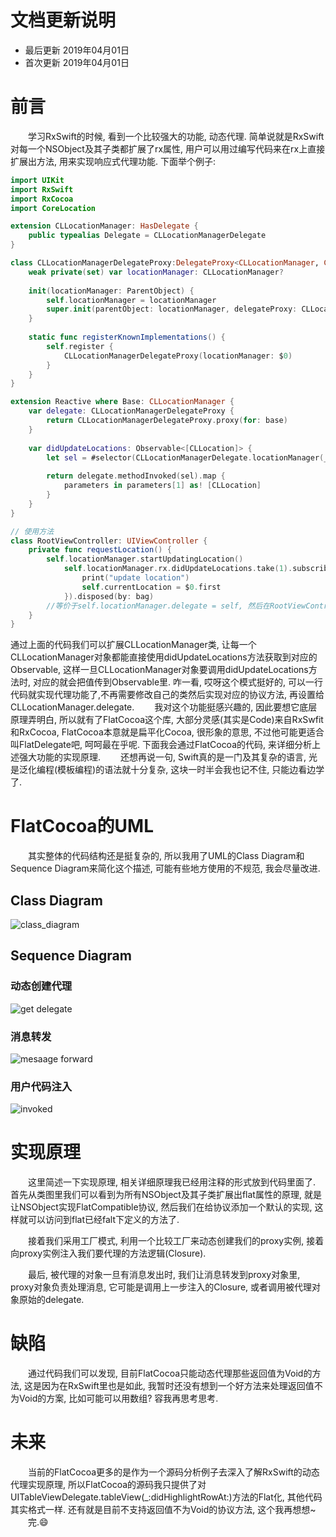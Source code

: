 # 文档更新说明
* 最后更新 2019年04月01日
* 首次更新 2019年04月01日

# 前言
　　学习RxSwift的时候, 看到一个比较强大的功能, 动态代理. 简单说就是RxSwift对每一个NSObject及其子类都扩展了rx属性, 用户可以用过编写代码来在rx上直接扩展出方法, 用来实现响应式代理功能. 下面举个例子:

```swift
import UIKit
import RxSwift
import RxCocoa
import CoreLocation

extension CLLocationManager: HasDelegate {
    public typealias Delegate = CLLocationManagerDelegate
}

class CLLocationManagerDelegateProxy:DelegateProxy<CLLocationManager, CLLocationManagerDelegate>, DelegateProxyType, CLLocationManagerDelegate {
    weak private(set) var locationManager: CLLocationManager?
    
    init(locationManager: ParentObject) {
        self.locationManager = locationManager
        super.init(parentObject: locationManager, delegateProxy: CLLocationManagerDelegateProxy.self)
    }
    
    static func registerKnownImplementations() {
        self.register {
            CLLocationManagerDelegateProxy(locationManager: $0)
        }
    }
}

extension Reactive where Base: CLLocationManager {
    var delegate: CLLocationManagerDelegateProxy {
        return CLLocationManagerDelegateProxy.proxy(for: base)
    }
    
    var didUpdateLocations: Observable<[CLLocation]> {
        let sel = #selector(CLLocationManagerDelegate.locationManager(_:didUpdateLocations:))
        
        return delegate.methodInvoked(sel).map {
            parameters in parameters[1] as! [CLLocation]
        }
    }
}

// 使用方法
class RootViewController: UIViewController {
	private func requestLocation() {
        self.locationManager.startUpdatingLocation()
            self.locationManager.rx.didUpdateLocations.take(1).subscribe(onNext: {
                print("update location")
                self.currentLocation = $0.first
            }).disposed(by: bag)
        //等价于self.locationManager.delegate = self, 然后在RootViewController里实现CLLocationManagerDelegate协议的didUpdateLocations方法
    }
}

```
通过上面的代码我们可以扩展CLLocationManager类, 让每一个CLLocationManager对象都能直接使用didUpdateLocations方法获取到对应的Observable, 这样一旦CLLocationManager对象要调用didUpdateLocations方法时, 对应的就会把值传到Observable里. 咋一看, 哎呀这个模式挺好的, 可以一行代码就实现代理功能了,不再需要修改自己的类然后实现对应的协议方法, 再设置给CLLocationManager.delegate. 
　　我对这个功能挺感兴趣的, 因此要想它底层原理弄明白, 所以就有了FlatCocoa这个库, 大部分灵感(其实是Code)来自RxSwfit和RxCocoa, FlatCocoa本意就是扁平化Cocoa, 很形象的意思, 不过他可能更适合叫FlatDelegate吧, 呵呵最在乎呢. 下面我会通过FlatCocoa的代码, 来详细分析上述强大功能的实现原理.
　　还想再说一句, Swift真的是一门及其复杂的语言, 光是泛化编程(模板编程)的语法就十分复杂, 这块一时半会我也记不住, 只能边看边学了.

# FlatCocoa的UML
　　其实整体的代码结构还是挺复杂的, 所以我用了UML的Class Diagram和Sequence Diagram来简化这个描述, 可能有些地方使用的不规范, 我会尽量改进.

## Class Diagram
![class_diagram](https://raw.githubusercontent.com/cocos543/FlatCocoa/master/FlatCocoa/FlatCocoa/Doc/class%20diagram.png)

## Sequence Diagram

### 动态创建代理
![get delegate](https://raw.githubusercontent.com/cocos543/FlatCocoa/master/FlatCocoa/FlatCocoa/Doc/get%20delegate.png)

### 消息转发
![mesaage forward](https://raw.githubusercontent.com/cocos543/FlatCocoa/master/FlatCocoa/FlatCocoa/Doc/message%20forward.png)

### 用户代码注入
![invoked](https://raw.githubusercontent.com/cocos543/FlatCocoa/master/FlatCocoa/FlatCocoa/Doc/message%20invoked.png)

# 实现原理
　　这里简述一下实现原理, 相关详细原理我已经用注释的形式放到代码里面了. 首先从类图里我们可以看到为所有NSObject及其子类扩展出flat属性的原理, 就是让NSObject实现FlatCompatible协议, 然后我们在给协议添加一个默认的实现, 这样就可以访问到flat已经falt下定义的方法了.
  
　　接着我们采用工厂模式, 利用一个比较工厂来动态创建我们的proxy实例, 接着向proxy实例注入我们要代理的方法逻辑(Closure).
  
　　最后, 被代理的对象一旦有消息发出时, 我们让消息转发到proxy对象里, proxy对象负责处理消息, 它可能是调用上一步注入的Closure, 或者调用被代理对象原始的delegate.

# 缺陷
　　通过代码我们可以发现, 目前FlatCocoa只能动态代理那些返回值为Void的方法, 这是因为在RxSwift里也是如此, 我暂时还没有想到一个好方法来处理返回值不为Void的方案, 比如可能可以用数组? 容我再思考思考.

# 未来
　　当前的FlatCocoa更多的是作为一个源码分析例子去深入了解RxSwift的动态代理实现原理, 所以FlatCocoa的源码我只提供了对UITableViewDelegate.tableView(_:didHighlightRowAt:)方法的Flat化, 其他代码其实格式一样. 还有就是目前不支持返回值不为Void的协议方法, 这个我再想想~
　　完.😄️
